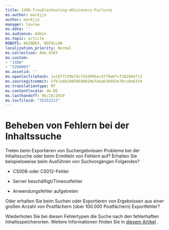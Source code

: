 ```yaml
---
title: 1490-Troubleshooting-eDiscovery-Failures
ms.author: markjjo
author: markjjo
manager: lauraw
ms.date: ''
ms.audience: Admin
ms.topic: article
ROBOTS: NOINDEX, NOFOLLOW
localization_priority: Normal
ms.collection: Adm_O365
ms.custom:
- "1490"
- "3200003"
ms.assetid: ''
ms.openlocfilehash: 1a1977539b7dcfd2d99bac4779a6fcf28299e713
ms.sourcegitcommit: 5fb7a4b28859690020efdea630d03e70cc0e6334
ms.translationtype: MT
ms.contentlocale: de-DE
ms.lasthandoff: 06/28/2019
ms.locfileid: "35353212"
---
```

# <a name="troubleshoot-content-search-errors"></a>Beheben von Fehlern bei der Inhaltssuche

Treten beim Exportieren von Suchergebnissen Probleme bei der Inhaltssuche oder beim Ermitteln von Fehlern auf?
Erhalten Sie beispielsweise beim Ausführen von Suchvorgängen Folgendes?

- CS008-oder CS012-Fehler

- Server beschäftigt/Timeoutfehler

- Anwendungsfehler aufgetreten

Oder erhalten Sie beim Suchen oder Exportieren von Ergebnissen aus einer großen Anzahl von Postfächern (über 100.000 Postfächern) Exportfehler?

Wiederholen Sie bei diesen Fehlertypen die Suche nach den fehlerhaften Inhaltsspeicherorten. Weitere Informationen finden Sie in [diesem Artikel](https://docs.microsoft.com/office365/securitycompliance/retry-failed-content-search) .

